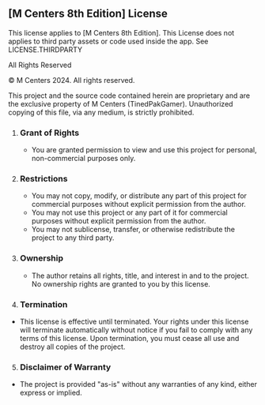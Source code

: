 ## [M Centers 8th Edition] License

This license applies to [M Centers 8th Edition]. This License does not applies to third party assets or code used inside the app. See LICENSE.THIRDPARTY


All Rights Reserved

© M Centers 2024. All rights reserved.

This project and the source code contained herein are proprietary and are the exclusive property of M Centers (TinedPakGamer). Unauthorized copying of this file, via any medium, is strictly prohibited.


1. ### Grant of Rights
   - You are granted permission to view and use this project for personal, non-commercial purposes only.

2. ### Restrictions
   - You may not copy, modify, or distribute any part of this project for commercial purposes without explicit permission from the author.
   - You may not use this project or any part of it for commercial purposes without explicit permission from the author.
   - You may not sublicense, transfer, or otherwise redistribute the project to any third party.

3. ### Ownership
   - The author retains all rights, title, and interest in and to the project. No ownership rights are granted to you by this license.

4. ### Termination
  - This license is effective until terminated. Your rights under this license will terminate automatically without notice if you fail to comply with any terms of this license. Upon termination, you must cease all use and destroy all copies of the project.

5. ### Disclaimer of Warranty
  - The project is provided "as-is" without any warranties of any kind, either express or implied.
